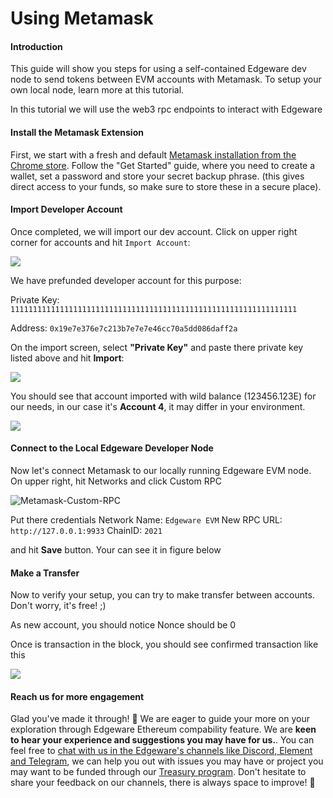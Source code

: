 # Using Metamask

#### Introduction <a id="introduction"></a>

This guide will show you steps for using a self-contained Edgeware dev node to send tokens between EVM accounts with Metamask. To setup your own local node, learn more at this tutorial.

In this tutorial we will use the web3 rpc endpoints to interact with Edgeware

#### Install the Metamask Extension <a id="install-the-metamask-extension"></a>

First, we start with a fresh and default [Metamask installation from the Chrome store](https://chrome.google.com/webstore/detail/metamask/nkbihfbeogaeaoehlefnkodbefgpgknn?hl=en). Follow the "Get Started" guide, where you need to create a wallet, set a password and store your secret backup phrase. \(this gives direct access to your funds, so make sure to store these in a secure place\).

#### Import Developer Account <a id="import-developer-account"></a>

Once completed, we will import our dev account. Click on upper right corner for accounts and hit `Import Account`:

![](https://contracts.edgewa.re/4/assets/mm-import-account.png)

We have prefunded developer account for this purpose:

Private Key: `1111111111111111111111111111111111111111111111111111111111111111`

Address: `0x19e7e376e7c213b7e7e7e46cc70a5dd086daff2a`

On the import screen, select **"Private Key"** and paste there private key listed above and hit **Import**:

![](https://contracts.edgewa.re/4/assets/mm-private-key.png)

You should see that account imported with wild balance \(123456.123E\) for our needs, in our case it's **Account 4**, it may differ in your environment.

![](https://contracts.edgewa.re/4/assets/mm-imported-account.png)

#### Connect to the Local Edgeware Developer Node <a id="connect-to-the-local-edgeware-developer-node"></a>

Now let's connect Metamask to our locally running Edgeware EVM node. On upper right, hit Networks and click Custom RPC

![Metamask-Custom-RPC](https://contracts.edgewa.re/4/assets/mm-custom-rpc.png)

Put there credentials Network Name: `Edgeware EVM` New RPC URL: `http://127.0.0.1:9933` ChainID: `2021`

and hit **Save** button. Your can see it in figure below

#### Make a Transfer <a id="make-a-transfer"></a>

Now to verify your setup, you can try to make transfer between accounts. Don't worry, it's free! ;\)

As new account, you should notice Nonce should be 0

Once is transaction in the block, you should see confirmed transaction like this

![](https://contracts.edgewa.re/4/assets/mm-confirmed-transaction.png)

#### Reach us for more engagement <a id="reach-us-for-more-engagement"></a>

Glad you've made it through! 🥰 We are eager to guide your more on your exploration through Edgeware Ethereum compability feature. We are **keen to hear your experience and suggestions you may have for us.**. You can feel free to [chat with us in the Edgeware's channels like Discord, Element and Telegram](https://linktr.ee/edg_developers), we can help you out with issues you may have or project you may want to be funded through our [Treasury program](https://docs.edgewa.re/edgeware-runtime/treasury). Don't hesitate to share your feedback on our channels, there is always space to improve! 🙌

